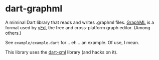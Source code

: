 # dart-graphml

A miminal Dart library that reads and writes .graphml files.  [GraphML](http://graphml.graphdrawing.org/) is a format used by [yEd](http://www.yworks.com/en/products_yed_about.html), the free and cross-platform graph editor. (Among others.)

See `example/example.dart` for .. eh .. an example. Of use, I mean.

This library uses the [dart-xml](https://github.com/prujohn/dart-xml) library (and hacks on it).
